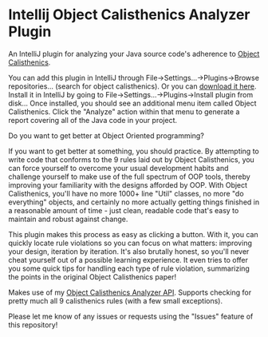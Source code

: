 # Intellij Object Calisthenics Analyzer Plugin
An IntelliJ plugin for analyzing your Java source code's adherence to [Object Calisthenics](http://www.cs.helsinki.fi/u/luontola/tdd-2009/ext/ObjectCalisthenics.pdf).

You can add this plugin in IntelliJ through File->Settings...->Plugins->Browse repositories... (search for object calisthenics). Or you can [download it here](https://github.com/chairbender/intellij-object-calisthenics-analyzer/releases/download/0.8/intellij-object-calisthenics-analyzer-0.8.zip). Install it in IntelliJ by going to File->Settings...->Plugins->Install plugin from disk... Once installed, you should see an additional menu item called Object Calisthenics. Click the "Analyze" action within that menu to generate a report covering all of the Java code in your project.

Do you want to get better at Object Oriented programming?

If you want to get better at something, you should practice. By attempting to write code that conforms to the 9 rules laid out by Object Calisthenics, you can force yourself to overcome your usual development habits and challenge yourself to make use of the full spectrum of OOP tools, thereby improving your familiarity with the designs afforded by OOP. With Object Calisthenics, you'll have no more 1000+ line "Util" classes, no more "do everything" objects, and certainly no more actually getting things finished in a reasonable amount of time - just clean, readable code that's easy to maintain and robust against change.  

This plugin makes this process as easy as clicking a button. With it, you can quickly locate rule violations so you can focus on what matters: improving your design, iteration by iteration. It's also brutally honest, so you'll never cheat yourself out of a possible learning experience. It even tries to offer you some quick tips for handling each type of rule violation, summarizing the points in the original Object Calisthenics paper!

Makes use of my [Object Calisthenics Analyzer API](https://github.com/chairbender/object-calisthenics-analyzer). Supports checking for pretty much all 9 calisthenics rules (with a few small exceptions).

Please let me know of any issues or requests using the "Issues" feature of this repository!
